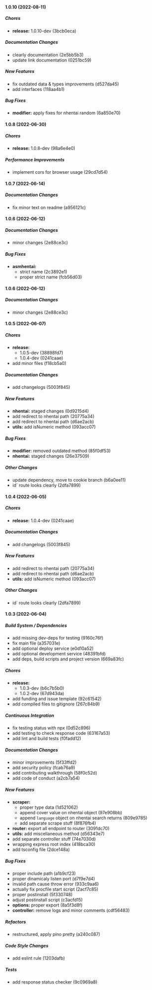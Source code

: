 #### 1.0.10 (2022-08-11)

##### Chores

* **release:**  1.0.10-dev (3bcb0eca)

##### Documentation Changes

*  clearly documentation (2e5bb5b3)
*  update link documentation (0251bc59)

##### New Features

*  fix outdated data & types improvements (d527da45)
*  add interfaces (118aa4b1)

##### Bug Fixes

* **modifier:**  apply fixes for nhentai random (6a850e70)

#### 1.0.8 (2022-06-30)

##### Chores

* **release:**  1.0.8-dev (98a6e4e0)

##### Performance Improvements

*  implement cors for browser usage (29cd7d54)

#### 1.0.7 (2022-06-14)

##### Documentation Changes

*  fix minor text on readme (a956121c)

#### 1.0.6 (2022-06-12)

##### Documentation Changes

*  minor changes (2e88ce3c)

##### Bug Fixes

* **asmhentai:**
  *  strict name (2c3892e1)
  *  proper strict name (fcb56d03)

#### 1.0.6 (2022-06-12)

##### Documentation Changes

*  minor changes (2e88ce3c)

#### 1.0.5 (2022-06-07)

##### Chores

* **release:**
  *  1.0.5-dev (38898fd7)
  *  1.0.4-dev (0241caae)
*  add minor files (f18cb5a0)

##### Documentation Changes

*  add changelogs (5003f845)

##### New Features

* **nhentai:**  staged changes (0d9215d4)
*  add redirect to nhentai path (20775a34)
*  add redirect to nhentai path (d6ae2acb)
* **utils:**  add isNumeric method (093acc07)

##### Bug Fixes

* **modifier:**  removed outdated method (85f0df53)
* **nhentai:**  staged changes (26e37509)

##### Other Changes

*  update dependency, move to cookie branch (b6a0ee11)
* id` route looks clearly (2dfa7899)

#### 1.0.4 (2022-06-05)

##### Chores

* **release:**  1.0.4-dev (0241caae)

##### Documentation Changes

*  add changelogs (5003f845)

##### New Features

*  add redirect to nhentai path (20775a34)
*  add redirect to nhentai path (d6ae2acb)
* **utils:**  add isNumeric method (093acc07)

##### Other Changes

* id` route looks clearly (2dfa7899)

#### 1.0.3 (2022-06-04)

##### Build System / Dependencies

*  add missing dev-deps for testing (9160c76f)
*  fix main file (a357031e)
*  add optional deploy service (e0d10a52)
*  add optional development service (48391bfd)
*  add deps, build scripts and project version (669a83fc)

##### Chores

* **release:**
  *  1.0.3-dev (b6c7b5b0)
  *  1.0.2-dev (67d943da)
*  add funding and issue template (92c61542)
*  add compiled files to gitignore (267c84b9)

##### Continuous Integration

*  fix testing status with npx (0d52c896)
*  add testing to check response code (63167a53)
*  add lint and build tests (f0fadd12)

##### Documentation Changes

*  minor improvements (5f33ffd2)
*  add security policy (fcab76a9)
*  add contributing walkthrough (58f0c52d)
*  add code of conduct (a2cb7a54)

##### New Features

* **scraper:**
  *  proper type data (1d521062)
  *  append cover value on nhentai object (97e908bb)
  *  append `language` object on nhentai search returns (809e9785)
  *  add separate scrape stuff (8f876fb4)
* **router:**  export all endpoint to router (3091dc70)
* **utils:**  add miscellaneous method (d56343e7)
*  add separate controller stuff (74e7030d)
*  wrapping express root index (418bca30)
*  add tsconfig file (2dce148a)

##### Bug Fixes

*  proper include path (a1b9cf23)
*  proper dinamicaly listen port (d7f9e7d4)
*  invalid path cause throw error (933c9aa6)
*  actually fix procfile start script (2acf7c85)
*  proper postinstall (5f330748)
*  adjust postinstall script (c3acfd15)
* **options:**  proper export (8a5f3d8f)
* **controller:**  remove logs and minor comments (cdf56483)

##### Refactors

*  restructured, apply pino pretty (a240c087)

##### Code Style Changes

*  add eslint rule (1203dafb)

##### Tests

*  add response status checker (9c0969a8)

